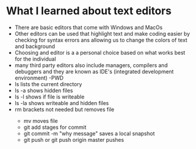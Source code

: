 # What I learned about text editors
- There are basic editors that come with Windows and MacOs
- Other editors can be used that highlight text and make coding easier by checking for syntax errors ans allowing us to change the colors of text and background
- Choosing and editor is a a personal choice based on what works best for the individual
- many third party editors also include managers, compilers and debuggers and they are known as IDE's (integrated development environment)
-PWD
- ls lists the current directory
- ls -a shows hidden files
- ls -l shows if file is writeable
- ls -la shows writeable and hidden files
- rm <filename> brackets not needed but removes file
  - mv moves file
  - git add <filename> stages for commit
  - git commit -m "why message" saves a local snapshot 
  - git push or git push origin master pushes
